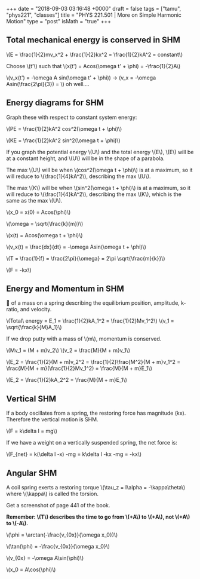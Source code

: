 +++
date = "2018-09-03 03:16:48 +0000"
draft = false
tags = ["tamu", "phys221", "classes"]
title = "PHYS 221.501 | More on Simple Harmonic Motion"
type = "post"
isMath = "true"
+++

## Total mechanical energy is conserved in SHM

\\(E = \frac{1}{2}mv_x^2 + \frac{1}{2}kx^2 = \frac{1}{2}kA^2 = constant\\)

Choose \\(t’\\) such that \\(x(t') = Acos(\omega t' + \phi) = -\frac{1}{2}A\\)

\\(v_x(t') = -\omega A sin(\omega t' + \phi)\) -> \(v_x = -\omega
Asin(\frac{2\pi}{3}) = \\) oh well….

## Energy diagrams for SHM

Graph these with respect to constant system energy: 

\\(PE = \frac{1}{2}kA^2
cos^2(\omega t + \phi)\\) 

\\(KE = \frac{1}{2}kA^2 sin^2(\omega t + \phi)\\)

If you graph the potential energy \\(U\\) and the total energy \\(E\\), \\(E\\)
will be at a constant height, and \\(U\\) will be in the shape of a parabola.

The max \\(U\\) will be when \\(cos^2(\omega t + \phi)\\) is at a maximum, so it
will reduce to \\(\frac{1}{4}kA^2\\), describing the max \\(U\\).

The max \\(K\\) will be when \\(sin^2(\omega t + \phi)\\) is at a maximum, so it
will reduce to \\(\frac{1}{4}kA^2\\), describing the max \\(K\\), which is the
same as the max \\(U\\).

\\(x_0 = x(0) = Acos(\phi)\\)

\\(\omega = \sqrt{\frac{k}{m}}\\)

\\(x(t) = Acos(\omega t + \phi)\\)

\\(v_x(t) = \frac{dx}{dt} = -\omega Asin(\omega t + \phi)\\)

\\(T = \frac{1}{f} = \frac{2\pi}{\omega} = 2\pi \sqrt{\frac{m}{k}}\\)

\\(F = -kx\\)

## Energy and Momentum in SHM

📸 of a mass on a spring describing the equilibrium position, amplitude,
k-ratio, and velocity.

\\(Total\ energy = E_1 = \frac{1}{2}kA_1^2 = \frac{1}{2}Mv_1^2\\) \\(v_1 =
\sqrt{\frac{k}{M}A_1}\\)

If we drop putty with a mass of \\(m\\), momentum is conserved.

\\(Mv_1 = (M + m)v_2\\) \\(v_2 = \frac{M}{M + m}v_1\\)

\\(E_2 = \frac{1}{2}(M + m)v_2^2 = \frac{1}{2}\frac{M^2}{M + m}v_1^2 =
\frac{M}{M + m}(\frac{1}{2}Mv_1^2) = \frac{M}{M + m}E_1\\)

\\(E_2 = \frac{1}{2}kA_2^2 = \frac{M}{M + m}E_1\\)

## Vertical SHM

If a body oscillates from a spring, the restoring force has magnitude \(kx\).
Therefore the vertical motion is SHM.

\\(F = k\delta l = mg\\)

If we have a weight on a vertically suspended spring, the net force is:

\\(F\_{net} = k(\delta l -x) -mg = k\delta l -kx -mg = -kx\\)

## Angular SHM

A coil spring exerts a restoring torque \\(\tau_z = I\alpha = -\kappa\theta\\)
where \\(\kappa\\) is called the torsion.

Get a screenshot of page 441 of the book.

**Remember: \\(T\\) describes the time to go from \\(+A\\) to \\(+A\\), not \\(+A\\) to \\(-A\\).**

\\(\phi = \arctan(-\frac{v\_{0x}}{\omega x_0})\\)

\\(\tan(\phi) = -\frac{v\_{0x}}{\omega x_0}\\)

\\(v\_{0x} = -\omega A\sin(\phi)\\)

\\(x_0 = A\cos(\phi)\\)
